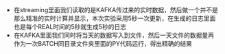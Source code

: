 
- 在streaming里面我们读取的是KAFKA传过来的实时数据，然后做一个并不是那么精准的实时计算并显示，本次实验采用5秒一次更新，在生成的日志里面也是每个REAL时间的5秒就生成5秒的日志
- 在KAFKA里面我们同时将当天的数据写入到文件，然后一天文件的数据量再作为一次BATCH同目录文件夹里面的PY代码运行，得出精确的结果
